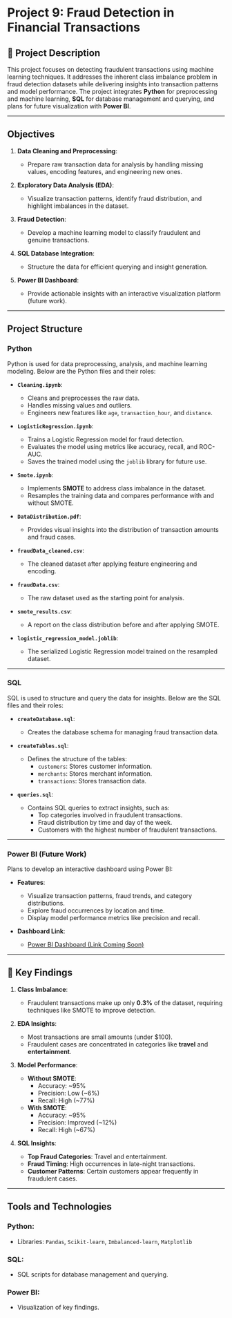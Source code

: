 # Project 9: Fraud Detection in Financial Transactions

## 📄 Project Description

This project focuses on detecting fraudulent transactions using machine learning techniques. It addresses the inherent class imbalance problem in fraud detection datasets while delivering insights into transaction patterns and model performance. The project integrates **Python** for preprocessing and machine learning, **SQL** for database management and querying, and plans for future visualization with **Power BI**.

---

## Objectives

1. **Data Cleaning and Preprocessing**:
   - Prepare raw transaction data for analysis by handling missing values, encoding features, and engineering new ones.

2. **Exploratory Data Analysis (EDA)**:
   - Visualize transaction patterns, identify fraud distribution, and highlight imbalances in the dataset.

3. **Fraud Detection**:
   - Develop a machine learning model to classify fraudulent and genuine transactions.

4. **SQL Database Integration**:
   - Structure the data for efficient querying and insight generation.

5. **Power BI Dashboard**:
   - Provide actionable insights with an interactive visualization platform (future work).

---

## Project Structure

### Python

Python is used for data preprocessing, analysis, and machine learning modeling. Below are the Python files and their roles:

- **`Cleaning.ipynb`**:
  - Cleans and preprocesses the raw data.
  - Handles missing values and outliers.
  - Engineers new features like `age`, `transaction_hour`, and `distance`.

- **`LogisticRegression.ipynb`**:
  - Trains a Logistic Regression model for fraud detection.
  - Evaluates the model using metrics like accuracy, recall, and ROC-AUC.
  - Saves the trained model using the `joblib` library for future use.

- **`Smote.ipynb`**:
  - Implements **SMOTE** to address class imbalance in the dataset.
  - Resamples the training data and compares performance with and without SMOTE.

- **`DataDistribution.pdf`**:
  - Provides visual insights into the distribution of transaction amounts and fraud cases.

- **`fraudData_cleaned.csv`**:
  - The cleaned dataset after applying feature engineering and encoding.

- **`fraudData.csv`**:
  - The raw dataset used as the starting point for analysis.

- **`smote_results.csv`**:
  - A report on the class distribution before and after applying SMOTE.

- **`logistic_regression_model.joblib`**:
  - The serialized Logistic Regression model trained on the resampled dataset.

---

### SQL

SQL is used to structure and query the data for insights. Below are the SQL files and their roles:

- **`createDatabase.sql`**:
  - Creates the database schema for managing fraud transaction data.

- **`createTables.sql`**:
  - Defines the structure of the tables:
    - `customers`: Stores customer information.
    - `merchants`: Stores merchant information.
    - `transactions`: Stores transaction data.

- **`queries.sql`**:
  - Contains SQL queries to extract insights, such as:
    - Top categories involved in fraudulent transactions.
    - Fraud distribution by time and day of the week.
    - Customers with the highest number of fraudulent transactions.

---

### Power BI (Future Work)

Plans to develop an interactive dashboard using Power BI:

- **Features**:
  - Visualize transaction patterns, fraud trends, and category distributions.
  - Explore fraud occurrences by location and time.
  - Display model performance metrics like precision and recall.

- **Dashboard Link**:
  - [Power BI Dashboard (Link Coming Soon)](https://placeholder-link.com)


---

## 🔑 Key Findings

1. **Class Imbalance**:
   - Fraudulent transactions make up only **0.3%** of the dataset, requiring techniques like SMOTE to improve detection.

2. **EDA Insights**:
   - Most transactions are small amounts (under $100).
   - Fraudulent cases are concentrated in categories like **travel** and **entertainment**.

3. **Model Performance**:
   - **Without SMOTE**:
     - Accuracy: ~95%
     - Precision: Low (~6%)
     - Recall: High (~77%)
   - **With SMOTE**:
     - Accuracy: ~95%
     - Precision: Improved (~12%)
     - Recall: High (~67%)

4. **SQL Insights**:
   - **Top Fraud Categories**: Travel and entertainment.
   - **Fraud Timing**: High occurrences in late-night transactions.
   - **Customer Patterns**: Certain customers appear frequently in fraudulent cases.

---

## Tools and Technologies

### Python:
- Libraries: `Pandas`, `Scikit-learn`, `Imbalanced-learn`, `Matplotlib`

### SQL:
- SQL scripts for database management and querying.

### Power BI:
- Visualization of key findings.


